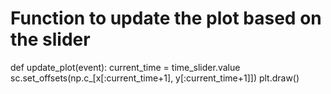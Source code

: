 # Function to update the plot based on the slider
def update_plot(event):
    current_time = time_slider.value
    sc.set_offsets(np.c_[x[:current_time+1], y[:current_time+1]])
    plt.draw()

